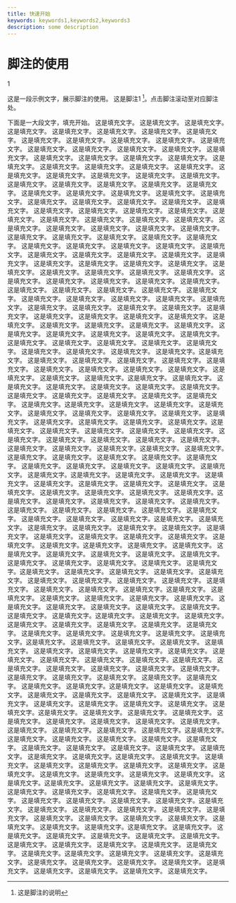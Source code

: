 ```yaml
---
title: 快速开始
keywords: keywords1,keywords2,keywords3
description: some description
---
```


# 脚注的使用

1

这是一段示例文字，展示脚注的使用。
这是脚注1 [^1]。点击脚注滚动至对应脚注处。

下面是一大段文字，填充开始。
这是填充文字。
这是填充文字。
这是填充文字。
这是填充文字。
这是填充文字。
这是填充文字。
这是填充文字。
这是填充文字。
这是填充文字。
这是填充文字。
这是填充文字。
这是填充文字。
这是填充文字。
这是填充文字。
这是填充文字。
这是填充文字。
这是填充文字。
这是填充文字。
这是填充文字。
这是填充文字。
这是填充文字。
这是填充文字。
这是填充文字。
这是填充文字。
这是填充文字。
这是填充文字。
这是填充文字。
这是填充文字。
这是填充文字。
这是填充文字。
这是填充文字。
这是填充文字。
这是填充文字。
这是填充文字。
这是填充文字。
这是填充文字。
这是填充文字。
这是填充文字。
这是填充文字。
这是填充文字。
这是填充文字。
这是填充文字。
这是填充文字。
这是填充文字。
这是填充文字。
这是填充文字。
这是填充文字。
这是填充文字。
这是填充文字。
这是填充文字。
这是填充文字。
这是填充文字。
这是填充文字。
这是填充文字。
这是填充文字。
这是填充文字。
这是填充文字。
这是填充文字。
这是填充文字。
这是填充文字。
这是填充文字。
这是填充文字。
这是填充文字。
这是填充文字。
这是填充文字。
这是填充文字。
这是填充文字。
这是填充文字。
这是填充文字。
这是填充文字。
这是填充文字。
这是填充文字。
这是填充文字。
这是填充文字。
这是填充文字。
这是填充文字。
这是填充文字。
这是填充文字。
这是填充文字。
这是填充文字。
这是填充文字。
这是填充文字。
这是填充文字。
这是填充文字。
这是填充文字。
这是填充文字。
这是填充文字。
这是填充文字。
这是填充文字。
这是填充文字。
这是填充文字。
这是填充文字。
这是填充文字。
这是填充文字。
这是填充文字。
这是填充文字。
这是填充文字。
这是填充文字。
这是填充文字。
这是填充文字。
这是填充文字。
这是填充文字。
这是填充文字。
这是填充文字。
这是填充文字。
这是填充文字。
这是填充文字。
这是填充文字。
这是填充文字。
这是填充文字。
这是填充文字。
这是填充文字。
这是填充文字。
这是填充文字。
这是填充文字。
这是填充文字。
这是填充文字。
这是填充文字。
这是填充文字。
这是填充文字。
这是填充文字。
这是填充文字。
这是填充文字。
这是填充文字。
这是填充文字。
这是填充文字。
这是填充文字。
这是填充文字。这是填充文字。
这是填充文字。
这是填充文字。
这是填充文字。
这是填充文字。
这是填充文字。
这是填充文字。
这是填充文字。
这是填充文字。
这是填充文字。
这是填充文字。
这是填充文字。
这是填充文字。这是填充文字。
这是填充文字。
这是填充文字。
这是填充文字。
这是填充文字。
这是填充文字。
这是填充文字。
这是填充文字。
这是填充文字。
这是填充文字。
这是填充文字。
这是填充文字。
这是填充文字。这是填充文字。
这是填充文字。
这是填充文字。
这是填充文字。
这是填充文字。
这是填充文字。
这是填充文字。
这是填充文字。
这是填充文字。
这是填充文字。
这是填充文字。
这是填充文字。
这是填充文字。这是填充文字。
这是填充文字。
这是填充文字。
这是填充文字。
这是填充文字。
这是填充文字。
这是填充文字。
这是填充文字。
这是填充文字。
这是填充文字。
这是填充文字。
这是填充文字。
这是填充文字。这是填充文字。
这是填充文字。
这是填充文字。
这是填充文字。
这是填充文字。
这是填充文字。
这是填充文字。
这是填充文字。
这是填充文字。
这是填充文字。
这是填充文字。
这是填充文字。
这是填充文字。这是填充文字。
这是填充文字。
这是填充文字。
这是填充文字。
这是填充文字。
这是填充文字。
这是填充文字。
这是填充文字。
这是填充文字。
这是填充文字。
这是填充文字。
这是填充文字。
这是填充文字。这是填充文字。
这是填充文字。
这是填充文字。
这是填充文字。
这是填充文字。
这是填充文字。
这是填充文字。
这是填充文字。
这是填充文字。
这是填充文字。
这是填充文字。
这是填充文字。
这是填充文字。这是填充文字。
这是填充文字。
这是填充文字。
这是填充文字。
这是填充文字。
这是填充文字。
这是填充文字。
这是填充文字。
这是填充文字。
这是填充文字。
这是填充文字。
这是填充文字。
这是填充文字。这是填充文字。
这是填充文字。
这是填充文字。
这是填充文字。
这是填充文字。
这是填充文字。
这是填充文字。
这是填充文字。
这是填充文字。
这是填充文字。
这是填充文字。
这是填充文字。
这是填充文字。这是填充文字。
这是填充文字。
这是填充文字。
这是填充文字。
这是填充文字。
这是填充文字。
这是填充文字。
这是填充文字。
这是填充文字。
这是填充文字。
这是填充文字。
这是填充文字。
这是填充文字。这是填充文字。
这是填充文字。
这是填充文字。
这是填充文字。
这是填充文字。
这是填充文字。
这是填充文字。
这是填充文字。
这是填充文字。
这是填充文字。
这是填充文字。
这是填充文字。
这是填充文字。这是填充文字。
这是填充文字。
这是填充文字。
这是填充文字。
这是填充文字。
这是填充文字。
这是填充文字。
这是填充文字。
这是填充文字。
这是填充文字。
这是填充文字。
这是填充文字。
这是填充文字。这是填充文字。
这是填充文字。
这是填充文字。
这是填充文字。
这是填充文字。
这是填充文字。
这是填充文字。
这是填充文字。
这是填充文字。
这是填充文字。
这是填充文字。
这是填充文字。
这是填充文字。这是填充文字。
这是填充文字。
这是填充文字。
这是填充文字。
这是填充文字。
这是填充文字。
这是填充文字。
这是填充文字。
这是填充文字。
这是填充文字。
这是填充文字。
这是填充文字。
这是填充文字。这是填充文字。
这是填充文字。
这是填充文字。
这是填充文字。
这是填充文字。
这是填充文字。
这是填充文字。
这是填充文字。
这是填充文字。
这是填充文字。
这是填充文字。
这是填充文字。
这是填充文字。这是填充文字。
这是填充文字。
这是填充文字。
这是填充文字。
这是填充文字。
这是填充文字。
这是填充文字。
这是填充文字。
这是填充文字。
这是填充文字。
这是填充文字。
这是填充文字。
这是填充文字。这是填充文字。
这是填充文字。
这是填充文字。
这是填充文字。
这是填充文字。
这是填充文字。
这是填充文字。
这是填充文字。
这是填充文字。
这是填充文字。
这是填充文字。
这是填充文字。
这是填充文字。这是填充文字。
这是填充文字。
这是填充文字。
这是填充文字。
这是填充文字。
这是填充文字。
这是填充文字。
这是填充文字。
这是填充文字。
这是填充文字。
这是填充文字。
这是填充文字。
这是填充文字。这是填充文字。
这是填充文字。
这是填充文字。
这是填充文字。
这是填充文字。
这是填充文字。
这是填充文字。
这是填充文字。
这是填充文字。
这是填充文字。
这是填充文字。
这是填充文字。
这是填充文字。这是填充文字。
这是填充文字。
这是填充文字。
这是填充文字。
这是填充文字。
这是填充文字。
这是填充文字。
这是填充文字。
这是填充文字。
这是填充文字。
这是填充文字。
这是填充文字。
这是填充文字。这是填充文字。
这是填充文字。
这是填充文字。
这是填充文字。
这是填充文字。
这是填充文字。
这是填充文字。
这是填充文字。
这是填充文字。
这是填充文字。
这是填充文字。
这是填充文字。
这是填充文字。这是填充文字。
这是填充文字。
这是填充文字。
这是填充文字。
这是填充文字。
这是填充文字。
这是填充文字。
这是填充文字。
这是填充文字。
这是填充文字。
这是填充文字。
这是填充文字。
这是填充文字。


[^1]: 这是脚注的说明